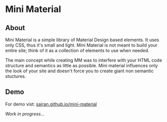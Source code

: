 # Mini Material #

## About ##
Mini Material is a simple library of Material Design based elements. It uses only CSS, thus it's small and light. Mini Material is not meant to build your entire site; think of it as a collection of elements to use when needed.

The main concept while creating MM was to interfere with your HTML code structure and semantics as little as possible. Mini material influences only the look of your site and doesn't force you to create giant non semantic stuctures.

## Demo ##
For demo vist: [sajran.github.io/mini-material](http://sajran.github.io/mini-material/)

*Work in progress...*
